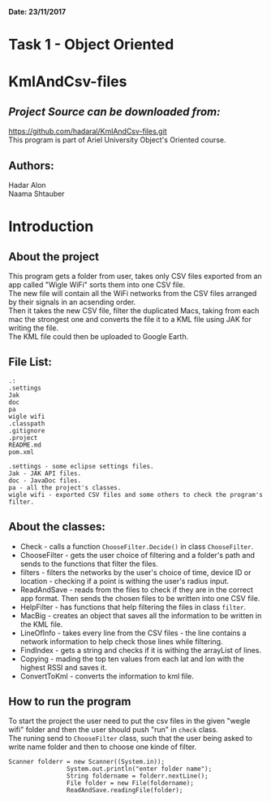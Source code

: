 **Date: 23/11/2017**  

Task 1 - Object Oriented
===
KmlAndCsv-files
==
*Project Source can be downloaded from:* 
-- 
https://github.com/hadaral/KmlAndCsv-files.git  
This program is part of Ariel University Object's Oriented course.  

Authors:
---
Hadar Alon  
Naama Shtauber  

**Introduction**
==
**About the project**
--

This program gets a folder from user, takes only CSV files exported from an app called "Wigle WiFi" sorts them into one CSV file.   
The new file will contain all the WiFi networks from the CSV files arranged by their signals in an acsending order.  
Then it takes the new CSV file, filter the duplicated Macs, taking from each mac the strongest one and converts the file it to a KML file using JAK for writing the file.   
The KML file could then be uploaded to Google Earth.  

**File List:**  
--
```
.:  
.settings  
Jak  
doc    
pa  
wigle wifi 
.classpath  
.gitignore
.project  
README.md  
pom.xml  
```
```
.settings - some eclipse settings files.
Jak - JAK API files.  
doc - JavaDoc files.  
pa - all the project's classes.  
wigle wifi - exported CSV files and some others to check the program's filter.  
```  
**About the classes:**  
--
* Check - calls a function `ChooseFilter.Decide()` in class `ChooseFilter`.  
* ChooseFilter - gets the user choice of filtering and a folder's path and sends to the functions that filter the files.  
* filters - filters the networks by the user's choice of time, device ID or location - checking if a point is withing the user's radius input.
* ReadAndSave - reads from the files to check if they are in the correct app format. Then sends the chosen files to be written into one CSV file.  
* HelpFilter - has functions that help filtering the files in class `filter`.  
* MacBig - creates an object that saves all the information to be written in the KML file.
* LineOfInfo - takes every line from the CSV files - the line contains a network information to help check those lines while filtering.
* FindIndex - gets a string and checks if it is withing the arrayList of lines.  
* Copying - mading the top ten values from each lat and lon with the highest RSSI and saves it.  
* ConvertToKml - converts the information to kml file.

**How to run the program**  
--
To start the project the user need to put the csv files in the given "wegle wifi" folder and then the user should push "run" in `check` class.  
The runing send to `ChooseFilter` class, such that the user being asked to write name folder and then to choose one kinde of filter.  

```
Scanner folderr = new Scanner((System.in));  
				System.out.println("enter folder name");  
				String foldername = folderr.nextLine();  
				File folder = new File(foldername);  
				ReadAndSave.readingFile(folder);  
```

